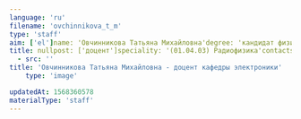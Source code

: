 ```yaml
---
language: 'ru'
filename: 'ovchinnikova_t_m'
type: 'staff'
aim: ['el']name: 'Овчинникова Татьяна Михайловна'degree: 'кандидат физико-математических наук'
title: nullpost: ['доцент']speciality: '(01.04.03) Радиофизика'contacts: []avatar:
  - src: ''
title: 'Овчинникова Татьяна Михайловна - доцент кафедры электроники'
    type: 'image'

updatedAt: 1568360578
materialType: 'staff'
---
```


